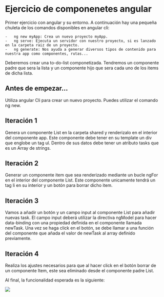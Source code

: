 # Ejercicio de componenetes angular

Primer ejercicio con angular y su entorno. A continuación hay una pequeña chuleta de los comandos disponibles en angular cli: 

    -   ng new myApp: Crea un nuevo proyecto myApp.
    -   ng serve: Ejecuta un servidor con nuestro proyecto, si es lanzado en la carpeta raiz de un proyecto.
    -   ng generate: Nos ayuda a generar diversos tipos de contenido para nuestra app como componentes, rutas...

Deberemos crear una to-do-list componetizada. Tendremos un componente padre que sera la lista y un componente hijo que sera cada uno de los items de dicha lista.

## Antes de empezar...
Utiliza angular Cli para crear un nuevo proyecto. Puedes utilizar el comando ng new.

## Iteración 1

Genera un componente List en la carpeta shared y renderizalo en el interior del componente app. 
Este componente debe tener en su template un div que englobe un tag ul. 
Dentro de sus datos debe tener un atributo tasks que es un Array de strings.


## Iteración 2

Generar un componente item que sea renderizado mediante un bucle ngFor en el interior del componente List.
Este componente unicamente tendrá un tag li en su interior y un botón para borrar dicho item.


## Iteración 3 

Vamos a añadir un botón y un campo input al componente List para añadir nuevas task. El campo input deberá utilizar la directiva ngModel para hacer data-binding con una propiedad definida en el componente llamada newTask. Una vez se haga click en el botón, se debe llamar a una función del componente que añada el valor de newTask al array definido previamente. 

## Iteración 4

Realiza los ajustes necesarios para que al hacer click en el botón borrar de un componente Item, este sea eliminado desde el componente padre List. 



Al final, la funcionalidad esperada es la siguiente: 


![](https://i.imgur.com/effFjxQ.gif)

